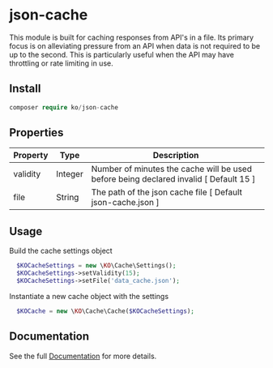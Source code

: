 # json-cache

This module is built for caching responses from API's in a file. Its primary focus is on alleviating pressure from an API when data is not required to be up to the second. This is particularly useful when the API may have throttling or rate limiting in use.

## Install
```php
composer require ko/json-cache
```

## Properties
| Property | Type | Description |
| -------- | ---- | ----------- |
| validity | Integer | Number of minutes the cache will be used before being declared invalid [ Default 15 ]|
| file | String | The path of the json cache file [ Default json-cache.json ]


## Usage

Build the cache settings object
```php
  $KOCacheSettings = new \KO\Cache\Settings();
  $KOCacheSettings->setValidity(15);
  $KOCacheSettings->setFile('data_cache.json');
```

Instantiate a new cache object with the settings
```php
  $KOCache = new \KO\Cache\Cache($KOCacheSettings);
```

## Documentation

See the full [Documentation](http://ko.karnsonline.com/json-cache) for more details.